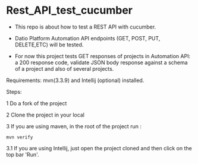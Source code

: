 # Rest_API_test_cucumber
- This repo is about how to test a  REST API with cucumber.
- Datio Platform Automation API endpoints (GET, POST, PUT, DELETE,ETC) will be tested.

- For now this project tests GET responses of projects in Automation API:
 a 200 response code, validate JSON body response against a schema of a project and also of several projects.

Requirements: mvn(3.3.9) and  Intellij (optional) installed.

 Steps:

 1 Do a fork of the project

 2 Clone the project in your local

 3 If you are using maven, in the root of the project run :

```
mvn verify

```
  3.1 If you are using Intellij, just open the project cloned and then click on the top bar 'Run'. 
